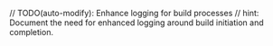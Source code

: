 // TODO(auto-modify): Enhance logging for build processes
// hint: Document the need for enhanced logging around build initiation and completion.
